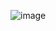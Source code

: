 



![image](https://user-images.githubusercontent.com/111032793/235589021-5ce8626f-6ea1-440d-b61f-30bfa4547bbd.png)
